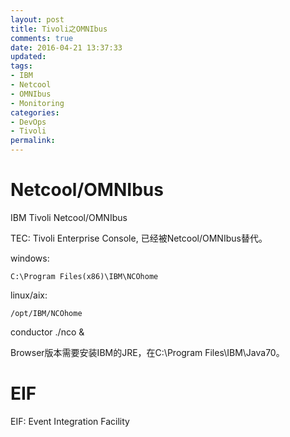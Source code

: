 ```yaml
---
layout: post
title: Tivoli之OMNIbus
comments: true
date: 2016-04-21 13:37:33
updated:
tags:
- IBM
- Netcool
- OMNIbus
- Monitoring
categories:
- DevOps
- Tivoli
permalink:
---
```


# Netcool/OMNIbus

IBM Tivoli Netcool/OMNIbus

TEC: Tivoli Enterprise Console, 已经被Netcool/OMNIbus替代。

windows:

    C:\Program Files(x86)\IBM\NCOhome

linux/aix:

    /opt/IBM/NCOhome

conductor
./nco &

Browser版本需要安装IBM的JRE，在C:\Program Files\IBM\Java70。

# EIF

EIF: Event Integration Facility
